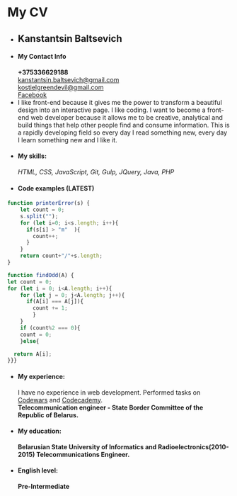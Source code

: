 # My CV
* ## Kanstantsin Baltsevich
* #### My Contact Info   
  **+375336629188**   
  kanstantsin.baltsevich@gmail.com   
  kostielgreendevil@gmail.com    
  [Facebook](https://www.facebook.com/konstantsin.baltsevich)    
* I like front-end because it gives me the power to transform a beautiful design into an interactive page. I like coding. I want to become a front-end web developer because it allows me to be creative, analytical and build things that help other people find and consume information. This is a rapidly developing field so every day I read something new, every day I learn something new and I like it.
* #### My skills:  
  _HTML, CSS, JavaScript, Git, Gulp, JQuery, Java, PHP_      
* #### Code examples (LATEST)   
```JavaScript
function printerError(s) {
    let count = 0;
    s.split("");
    for (let i=0; i<s.length; i++){
      if(s[i] > "m"  ){
        count++;
      }
    }
    return count+"/"+s.length;
}
```

```JavaScript
function findOdd(A) {
let count = 0;
for (let i = 0; i<A.length; i++){
    for (let j = 0; j<A.length; j++){
      if(A[i] === A[j]){
        count += 1;
        }
    }
    if (count%2 === 0){
    count = 0;
    }else{

  return A[i];
}}}
```
* #### My experience:     
  I have no experience in web development. Performed tasks on [Codewars](https://www.codewars.com/users/kanstantsin_green) and [Codecademy](https://www.codecademy.com/profiles/kostielgreendevil4962448162).   
  **Telecommunication engineer - State Border Committee of the Republic of Belarus.**
* #### My education:    
  **Belarusian State University of Informatics and Radioelectronics(2010-2015) Telecommunications Engineer.**
* #### English level:   
  **Pre-Intermediate**
   